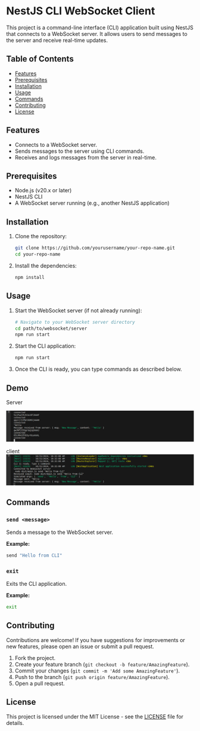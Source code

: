 # NestJS CLI WebSocket Client

This project is a command-line interface (CLI) application built using NestJS that connects to a WebSocket server. It allows users to send messages to the server and receive real-time updates.

## Table of Contents

- [Features](#features)
- [Prerequisites](#prerequisites)
- [Installation](#installation)
- [Usage](#usage)
- [Commands](#commands)
- [Contributing](#contributing)
- [License](#license)

## Features

- Connects to a WebSocket server.
- Sends messages to the server using CLI commands.
- Receives and logs messages from the server in real-time.

## Prerequisites

- Node.js (v20.x or later)
- NestJS CLI
- A WebSocket server running (e.g., another NestJS application)

## Installation

1. Clone the repository:

   ```bash
   git clone https://github.com/yourusername/your-repo-name.git
   cd your-repo-name
   ```

2. Install the dependencies:

   ```bash
   npm install
   ```

## Usage

1. Start the WebSocket server (if not already running):

   ```bash
   # Navigate to your WebSocket server directory
   cd path/to/websocket/server
   npm run start
   ```

2. Start the CLI application:

   ```bash
   npm run start
   ```

3. Once the CLI is ready, you can type commands as described below.

## Demo

Server

![Server](server.png)

client
![Client](client.png)

## Commands

### `send <message>`

Sends a message to the WebSocket server.

**Example:**

```bash
send "Hello from CLI"
```

### `exit`

Exits the CLI application.

**Example:**

```bash
exit
```

## Contributing

Contributions are welcome! If you have suggestions for improvements or new features, please open an issue or submit a pull request.

1. Fork the project.
2. Create your feature branch (`git checkout -b feature/AmazingFeature`).
3. Commit your changes (`git commit -m 'Add some AmazingFeature'`).
4. Push to the branch (`git push origin feature/AmazingFeature`).
5. Open a pull request.

## License

This project is licensed under the MIT License - see the [LICENSE](LICENSE) file for details.

